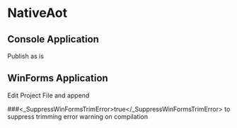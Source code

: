 # NativeAot
## Console Application
Publish as is

## WinForms Application
Edit Project File and append

###<_SuppressWinFormsTrimError>true</_SuppressWinFormsTrimError>
to suppress trimming error warning on compilation
